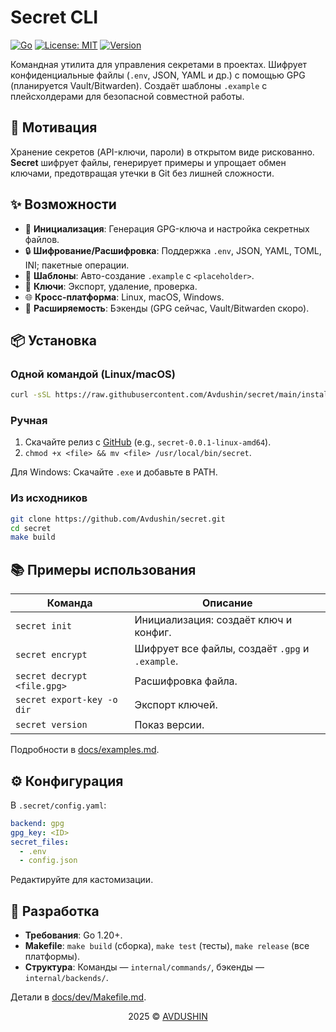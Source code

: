 # Secret CLI

[![Go](https://img.shields.io/badge/Go-1.20%2B-blue?logo=go)](https://golang.org)
[![License: MIT](https://img.shields.io/badge/License-MIT-yellow.svg)](https://opensource.org/licenses/MIT)
[![Version](https://img.shields.io/badge/Version-0.0.1-green)](https://github.com/Avdushin/secret/releases)

Командная утилита для управления секретами в проектах. Шифрует конфиденциальные файлы (`.env`, JSON, YAML и др.) с помощью GPG (планируется Vault/Bitwarden). Создаёт шаблоны `.example` с плейсхолдерами для безопасной совместной работы.

## :tada: Мотивация

Хранение секретов (API-ключи, пароли) в открытом виде рискованно. **Secret** шифрует файлы, генерирует примеры и упрощает обмен ключами, предотвращая утечки в Git без лишней сложности.

## :sparkles: Возможности

- :key: **Инициализация**: Генерация GPG-ключа и настройка секретных файлов.
- :lock: **Шифрование/Расшифровка**: Поддержка `.env`, JSON, YAML, TOML, INI; пакетные операции.
- :memo: **Шаблоны**: Авто-создание `.example` с `<placeholder>`.
- :key: **Ключи**: Экспорт, удаление, проверка.
- :globe_with_meridians: **Кросс-платформа**: Linux, macOS, Windows.
- :construction: **Расширяемость**: Бэкенды (GPG сейчас, Vault/Bitwarden скоро).

## :package: Установка

### Одной командой (Linux/macOS)

```bash
curl -sSL https://raw.githubusercontent.com/Avdushin/secret/main/install.sh | bash
```

### Ручная

1. Скачайте релиз с [GitHub](https://github.com/Avdushin/secret/releases) (e.g., `secret-0.0.1-linux-amd64`).
2. `chmod +x <file> && mv <file> /usr/local/bin/secret`.

Для Windows: Скачайте `.exe` и добавьте в PATH.

### Из исходников

```bash
git clone https://github.com/Avdushin/secret.git
cd secret
make build
```

## :books: Примеры использования

| Команда | Описание |
|---------|----------|
| `secret init` | Инициализация: создаёт ключ и конфиг. |
| `secret encrypt` | Шифрует все файлы, создаёт `.gpg` и `.example`. |
| `secret decrypt <file.gpg>` | Расшифровка файла. |
| `secret export-key -o dir` | Экспорт ключей. |
| `secret version` | Показ версии. |

Подробности в [docs/examples.md](docs/examples.md).

## :gear: Конфигурация

В `.secret/config.yaml`:

```yaml
backend: gpg
gpg_key: <ID>
secret_files:
  - .env
  - config.json
```

Редактируйте для кастомизации.

## :wrench: Разработка

- **Требования**: Go 1.20+.
- **Makefile**: `make build` (сборка), `make test` (тесты), `make release` (все платформы).
- **Структура**: Команды — `internal/commands/`, бэкенды — `internal/backends/`.

Детали в [docs/dev/Makefile.md](docs/dev/Makefile.md).

<p align="center">
    2025 © <a href="https://github.com/Avdushin" target="_blank">AVDUSHIN</a>
</p>